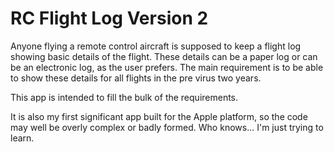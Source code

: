 # RC Flight Log Version 2
Anyone flying a remote control aircraft is supposed to keep a flight log showing
basic details of the flight. These details can be a paper log or can be an electronic
log, as the user prefers. The main requirement is to be able to show these details for
all flights in the pre virus two years.

This app is intended to fill the bulk of the requirements. 

It is also my first significant app built for the Apple platform, so the code may well be
overly complex or badly formed. Who knows... I'm just trying to learn.


